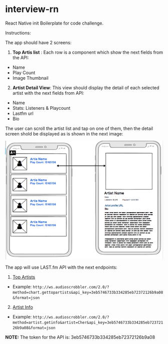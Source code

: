 # interview-rn
React Native init Boilerplate for code challenge.

Instructions:

The app should have 2 screens:

1. **Top Artis list** : Each row is a component which show the next fields from the API:
  - Name
  - Play Count
  - Image Thumbnail
2. **Artist Detail View**: This view should display the detail of each selected artist with the next fields from API:
 - Name
 - Stats: Listeners & Playcount
 - Lastfm url
 - Bio

The user can scroll the artist list and tap on one of them, then the detail screen shold be displayed as is shown in the next image:


![alt text](https://raw.githubusercontent.com/ivansnek/interview-rn/master/app_screens.png "App Screen")

The app will use LAST.fm API with the next endpoints:


1. [Top Artists](http://www.last.fm/api/show/chart.getTopArtists)
  - Example: `http://ws.audioscrobbler.com/2.0/?method=chart.gettopartists&api_key=3eb5746733b334285eb72372126b9a08&format=json`
2. [Artist Info](http://www.last.fm/api/show/artist.getInfo)
  - Example: `http://ws.audioscrobbler.com/2.0/?method=artist.getinfo&artist=Cher&api_key=3eb5746733b334285eb72372126b9a08&format=json`


**NOTE:** The token for the API is: 3eb5746733b334285eb72372126b9a08